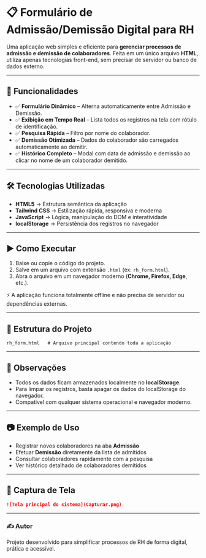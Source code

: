 # 📋 Formulário de Admissão/Demissão Digital para RH

Uma aplicação web simples e eficiente para **gerenciar processos de admissão e demissão de colaboradores**.
Feita em um único arquivo **HTML**, utiliza apenas tecnologias front-end, sem precisar de servidor ou banco de dados externo.

---

## 🚀 Funcionalidades

* ✅ **Formulário Dinâmico** – Alterna automaticamente entre Admissão e Demissão.
* ✅ **Exibição em Tempo Real** – Lista todos os registros na tela com rótulo de identificação.
* ✅ **Pesquisa Rápida** – Filtro por nome do colaborador.
* ✅ **Demissão Otimizada** – Dados do colaborador são carregados automaticamente ao demitir.
* ✅ **Histórico Completo** – Modal com data de admissão e demissão ao clicar no nome de um colaborador demitido.

---

## 🛠️ Tecnologias Utilizadas

* **HTML5** → Estrutura semântica da aplicação
* **Tailwind CSS** → Estilização rápida, responsiva e moderna
* **JavaScript** → Lógica, manipulação do DOM e interatividade
* **localStorage** → Persistência dos registros no navegador

---

## ▶️ Como Executar

1. Baixe ou copie o código do projeto.
2. Salve em um arquivo com extensão `.html` (ex: `rh_form.html`).
3. Abra o arquivo em um navegador moderno (**Chrome, Firefox, Edge**, etc.).

⚡ A aplicação funciona totalmente offline e não precisa de servidor ou dependências externas.

---

## 📂 Estrutura do Projeto

```
rh_form.html   # Arquivo principal contendo toda a aplicação
```

---

## 📌 Observações

* Todos os dados ficam armazenados localmente no **localStorage**.
* Para limpar os registros, basta apagar os dados do localStorage do navegador.
* Compatível com qualquer sistema operacional e navegador moderno.

---

## 📷 Exemplo de Uso

* Registrar novos colaboradores na aba **Admissão**
* Efetuar **Demissão** diretamente da lista de admitidos
* Consultar colaboradores rapidamente com a pesquisa
* Ver histórico detalhado de colaboradores demitidos

---

## 📸 Captura de Tela

```markdown
![Tela principal do sistema](Capturar.png)
```

---

### ✍️ Autor

Projeto desenvolvido para simplificar processos de RH de forma digital, prática e acessível.
